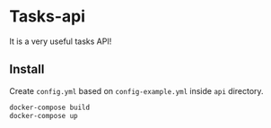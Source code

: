 # Tasks-api

It is a very useful tasks API!

## Install

Create `config.yml` based on `config-example.yml` inside `api` directory.
``` sh
docker-compose build
docker-compose up
```
